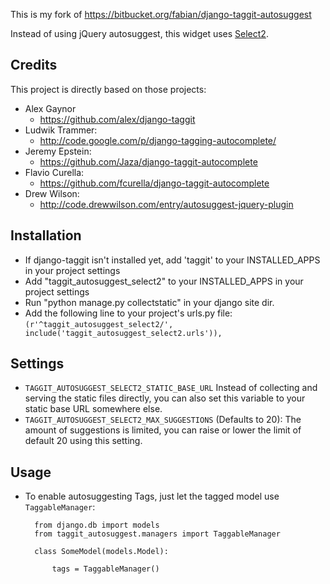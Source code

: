 This is my fork of https://bitbucket.org/fabian/django-taggit-autosuggest

Instead of using jQuery autosuggest, this widget uses [Select2](http://ivaynberg.github.com/select2/).

## Credits
This project is directly based on those projects:
* Alex Gaynor
    * https://github.com/alex/django-taggit
* Ludwik Trammer:
    * http://code.google.com/p/django-tagging-autocomplete/
* Jeremy Epstein:
    * https://github.com/Jaza/django-taggit-autocomplete
* Flavio Curella:
    * https://github.com/fcurella/django-taggit-autocomplete
* Drew Wilson:
    * http://code.drewwilson.com/entry/autosuggest-jquery-plugin

## Installation
* If django-taggit isn't installed yet, add 'taggit' to your INSTALLED_APPS in your project settings
* Add "taggit_autosuggest_select2" to your INSTALLED_APPS in your project settings
* Run "python manage.py collectstatic" in your django site dir.
* Add the following line to your project's urls.py file:
     `(r'^taggit_autosuggest_select2/', include('taggit_autosuggest_select2.urls')),`


## Settings
* `TAGGIT_AUTOSUGGEST_SELECT2_STATIC_BASE_URL`
    Instead of collecting and serving the static files directly, you can
    also set this variable to your static base URL somewhere else.
* `TAGGIT_AUTOSUGGEST_SELECT2_MAX_SUGGESTIONS` (Defaults to 20):
    The amount of suggestions is limited, you can raise or lower the limit
    of default 20 using this setting.

## Usage
* To enable autosuggesting Tags, just let the tagged model use `TaggableManager`:

        from django.db import models
        from taggit_autosuggest.managers import TaggableManager

        class SomeModel(models.Model):

            tags = TaggableManager()
